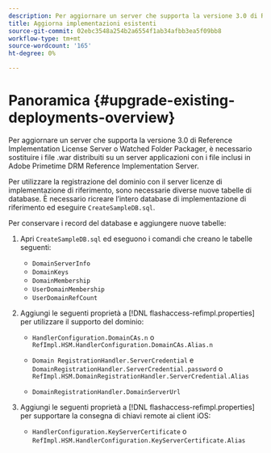 ```yaml
---
description: Per aggiornare un server che supporta la versione 3.0 di Reference Implementation License Server o Watched Folder Packager, è necessario sostituire i file .war distribuiti su un server applicazioni con i file inclusi in Adobe Primetime DRM Reference Implementation Server.
title: Aggiorna implementazioni esistenti
source-git-commit: 02ebc3548a254b2a6554f1ab34afbb3ea5f09bb8
workflow-type: tm+mt
source-wordcount: '165'
ht-degree: 0%

---
```


# Panoramica {#upgrade-existing-deployments-overview}

Per aggiornare un server che supporta la versione 3.0 di Reference Implementation License Server o Watched Folder Packager, è necessario sostituire i file .war distribuiti su un server applicazioni con i file inclusi in Adobe Primetime DRM Reference Implementation Server.

Per utilizzare la registrazione del dominio con il server licenze di implementazione di riferimento, sono necessarie diverse nuove tabelle di database. È necessario ricreare l’intero database di implementazione di riferimento ed eseguire `CreateSampleDB.sql`.

Per conservare i record del database e aggiungere nuove tabelle:

1. Apri `CreateSampleDB.sql` ed eseguono i comandi che creano le tabelle seguenti:

   * `DomainServerInfo`
   * `DomainKeys`
   * `DomainMembership`
   * `UserDomainMembership`
   * `UserDomainRefCount`

1. Aggiungi le seguenti proprietà a [!DNL flashaccess-refimpl.properties] per utilizzare il supporto del dominio:

   * `HandlerConfiguration.DomainCAs.n` o `RefImpl.HSM.HandlerConfiguration.DomainCAs.Alias.n`

   * `Domain RegistrationHandler.ServerCredential` e `DomainRegistrationHandler.ServerCredential.password` o `RefImpl.HSM.DomainRegistrationHandler.ServerCredential.Alias`

   * `DomainRegistrationHandler.DomainServerUrl`

1. Aggiungi le seguenti proprietà a [!DNL flashaccess-refimpl.properties] per supportare la consegna di chiavi remote ai client iOS:

   * `HandlerConfiguration.KeyServerCertificate` o `RefImpl.HSM.HandlerConfiguration.KeyServerCertificate.Alias`
